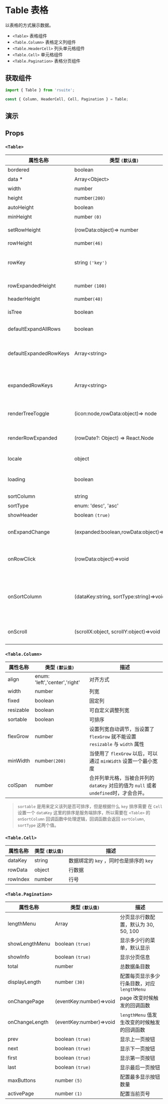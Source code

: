 # Table 表格

以表格的方式展示数据。

* `<Table>` 表格组件
* `<Table.Column>` 表格定义列组件
* `<Table.HeaderCell>` 列头单元格组件
* `<Table.Cell>` 单元格组件
* `<Table.Pagination>` 表格分页组件

## 获取组件

```js
import { Table } from 'rsuite';

const { Column, HeaderCell, Cell, Pagination } = Table;
```

## 演示

<!--{demo}-->

## Props

### `<Table>`

| 属性名称               | 类型 `(默认值)`                         | 描述                                                         |
| ---------------------- | --------------------------------------- | ------------------------------------------------------------ |
| bordered               | boolean                                 | 显示边框线                                                   |
| data \*                | Array&lt;Object&gt;                     | 表格数据                                                     |
| width                  | number                                  | 宽度                                                         |
| height                 | number`(200)`                           | 高度                                                         |
| autoHeight             | boolean                                 | 自动高度                                                     |
| minHeight              | number `(0)`                            | 最小高度                                                     |
| setRowHeight           | (rowData:object)=> number               | 自定义设置行高                                               |
| rowHeight              | number`(46)`                            | 行高                                                         |
| rowKey                 | string `('key')`                        | 每一个行对应的 `data` 中的唯一 `key`                         |
| rowExpandedHeight      | number `(100)`                          | 设置可展开区域的高度                                         |
| headerHeight           | number`(40)`                            | 表头高度                                                     |
| isTree                 | boolean                                 | 是否展示为树表格                                             |
| defaultExpandAllRows   | boolean                                 | 默认展开所有节点                                             |
| defaultExpandedRowKeys | Array&lt;string&gt;                     | 通过 rowKey 指定默认展开的行                                 |
| expandedRowKeys        | Array&lt;string&gt;                     | 通过 rowKey 指定展开的行 (受控)                              |
| renderTreeToggle       | (icon:node,rowData:object)=> node       | 树形表格，在展开节点的回调函数                               |
| renderRowExpanded      | (rowDate?: Object) => React.Node        | 自定义可以展开区域的内容                                     |
| locale                 | object                                  | 本地化语言配置                                               |
| loading                | boolean                                 | 显示 loading 状态                                            |
| sortColumn             | string                                  | 排序列名称                                                   |
| sortType               | enum: 'desc', 'asc'                     | 排序类型                                                     |
| showHeader             | boolean `(true)`                        | 显示表头                                                     |
| onExpandChange         | (expanded:boolean,rowData:object)=>void | 树形表格，在展开节点的回调函数                               |
| onRowClick             | (rowData:object)=>void                  | 行点击后的回调函数， 返回 `rowDate`                          |
| onSortColumn           | (dataKey:string, sortType:string)=>void | 点击排序列的回调函数，返回 `sortColumn`, `sortType` 这两个值 |
| onScroll               | (scrollX:object, scrollY:object)=>void  | 滚动条滚动时候的回调函数                                     |

### `<Table.Column>`

| 属性名称  | 类型 `(默认值)`               | 描述                                                                                  |
| --------- | ----------------------------- | ------------------------------------------------------------------------------------- |
| align     | enum: 'left','center','right' | 对齐方式                                                                              |
| width     | number                        | 列宽                                                                                  |
| fixed     | boolean                       | 固定列                                                                                |
| resizable | boolean                       | 可自定义调整列宽                                                                      |
| sortable  | boolean                       | 可排序                                                                                |
| flexGrow  | number                        | 设置列宽自动调节，当设置了 `flexGrow` 就不能设置 `resizable` 与 `width` 属性          |
| minWidth  | number`(200)`                 | 当使用了 `flexGrow` 以后，可以通过 `minWidth` 设置一个最小宽度                        |
| colSpan   | number                        | 合并列单元格，当被合并列的 `dataKey` 对应的值为 `null` 或者 `undefined`时，才会合并。 |

> `sortable` 是用来定义该列是否可排序，但是根据什么 `key` 排序需要 在 `Cell` 设置一个 `dataKey`
> 这里的排序是服务端排序，所以需要在 `<Table>` 的 `onSortColumn` 回调函数中处理逻辑，回调函数会返回 `sortColumn`, `sortType` 这两个值。

### `<Table.Cell>`

| 属性名称 | 类型 `(默认值)` | 描述                                    |
| -------- | --------------- | --------------------------------------- |
| dataKey  | string          | 数据绑定的 `key` ，同时也是排序的 `key` |
| rowData  | object          | 行数据                                  |
| rowIndex | number          | 行号                                    |

### `<Table.Pagination>`

| 属性名称       | 类型 `(默认值)`         | 描述                                        |
| -------------- | ----------------------- | ------------------------------------------- |
| lengthMenu     | Array                   | 分页显示行数配置，默认为 30, 50, 100        |
| showLengthMenu | boolean `(true)`        | 显示多少行的菜单，默认显示                  |
| showInfo       | boolean `(true)`        | 显示分页信息                                |
| total          | number                  | 总数据条目数                                |
| displayLength  | number `(30)`           | 配置每页显示多少行条目数，对应 `lengthMenu` |
| onChangePage   | (eventKey:number)=>void | page 改变时候触发的回调函数                 |
| onChangeLength | (eventKey:number)=>void | `lengthMenu` 值发生改变的时候触发的回调函数 |
| prev           | boolean `(true)`        | 显示上一页按钮                              |
| next           | boolean `(true)`        | 显示下一页按钮                              |
| first          | boolean `(true)`        | 显示第一页按钮                              |
| last           | boolean `(true)`        | 显示最后一页按钮                            |
| maxButtons     | number `(5)`            | 配置最多显示按钮数量                        |
| activePage     | number `(1)`            | 配置当前页号                                |
